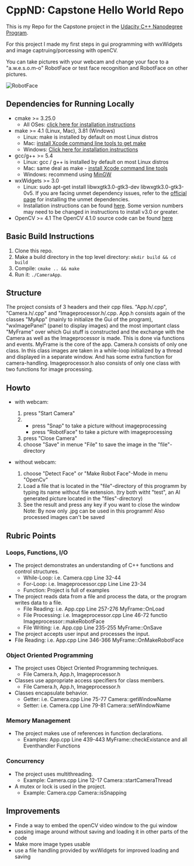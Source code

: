 # CppND: Capstone Hello World Repo

This is my Repo for the Capstone project in the [Udacity C++ Nanodegree Program](https://www.udacity.com/course/c-plus-plus-nanodegree--nd213).

For this project I made my first steps in gui programming with wxWidgets and image captruing/porcessing with openCV.

You can take pictures with your webcam and change your face to a "a.w.e.s.o.m-o" RobotFace or test face recognition and RobotFace on other pictures.

![RobotFace](https://user-images.githubusercontent.com/42523312/209194287-9b032bb5-e7a6-4d6e-a8dc-155821bf5121.PNG)

## Dependencies for Running Locally
* cmake >= 3.25.0
  * All OSes: [click here for installation instructions](https://cmake.org/install/)
* make >= 4.1 (Linux, Mac), 3.81 (Windows)
  * Linux: make is installed by default on most Linux distros
  * Mac: [install Xcode command line tools to get make](https://developer.apple.com/xcode/features/)
  * Windows: [Click here for installation instructions](http://gnuwin32.sourceforge.net/packages/make.htm)
* gcc/g++ >= 5.4
  * Linux: gcc / g++ is installed by default on most Linux distros
  * Mac: same deal as make - [install Xcode command line tools](https://developer.apple.com/xcode/features/)
  * Windows: recommend using [MinGW](http://www.mingw.org/)
* wxWidgets >= 3.0
  * Linux: sudo apt-get install libwxgtk3.0-gtk3-dev libwxgtk3.0-gtk3-0v5. If you are facing unmet dependency issues, refer to the [official page](https://www.wxwidgets.org/) for installing the unmet dependencies.
  * Installation instructions can be found [here](https://wiki.wxwidgets.org/Install). Some version numbers may need to be changed in instructions to install v3.0 or greater.
* OpenCV >= 4.1 The OpenCV 4.1.0 source code can be found [here](https://github.com/opencv/opencv/tree/4.1.0)


## Basic Build Instructions

1. Clone this repo.
2. Make a build directory in the top level directory: `mkdir build && cd build`
3. Compile: `cmake .. && make`
4. Run it: `./CameraApp`.


## Structure
The project consists of 3 headers and their cpp files. "App.h/.cpp", "Camera.h/.cpp" and "Imageprocessor.h/.cpp.
App.h consists again of the classes "MyApp" (mainly to initialize the Gui of the program), "wxImagePanel" (panel to display images) and the most important
class "MyFrame" over which Gui stuff is constructed and the exchange with the Camera as well as the Imageprocessor is made. This is done via functions and
events. MyFrame is the core of the app.
Camera.h consists of only one class. In this class images are taken in a while-loop initialized by a thread and displayed in a separate window. And has some
extra function for camera-handling.
Imageprocessor.h also consists of only one class with two functions for image processing.

## Howto

* with webcam:
  1. press "Start Camera"
  2. * press "Snap" to take a picture without imageprocessing
     * press "RobotFace" to take a picture with imageprocessing
  3. press "Close Camera"
  4. choose "Save" in menue "File" to save the image in the "file"-directory

* without webcam:
  1. choose "Detect Face" or "Make Robot Face"-Mode in menu "OpenCv"
  2. Load a file that is located in the "file"-directory of this programm by typing its name without file extension.
     (try both witht "test", an AI generated picture located in the "files"-directory)
  4. See the result and press any key if you want to close the window
     Note: By now only .jpg can be used in this programm! Also processed images can't be saved

## Rubric Points
### Loops, Functions, I/O
* The project demonstrates an understanding of C++ functions and control structures.
  * While-Loop: i.e. Camera.cpp Line 32-44
  * For-Loop: i.e. Imageprocessor.cpp Line Line 23-34
  * Function: Project is full of examples
* The project reads data from a file and process the data, or the program writes data to a file.
  * File Reading: i.e. App.cpp Line 257-276 MyFrame::OnLoad
  * File Processing: i.e. Imageprocessor.cpp Line 46-72 functio Imageprocessor::makeRobotFace
  * File Writing:  i.e. App.cpp Line 235-255 MyFrame::OnSave
* The project accepts user input and processes the input.
 * File Reading: i.e. App.cpp Line 346-366 MyFrame::OnMakeRobotFace
 
### Object Oriented Programming
* The project uses Object Oriented Programming techniques.
  * File Camera.h, App.h, Imageprocessor.h
* Classes use appropriate access specifiers for class members.
  * File Camera.h, App.h, Imageprocessor.h
* Classes encapsulate behavior.
  * Getter: i.e. Camera.cpp Line 75-77 Camera::getWindowName
  * Setter: i.e. Camera.cpp Line 79-81 Camera::setWindowName

### Memory Management
* The project makes use of references in function declarations.
  * Examples: App.cpp Line 439-443 MyFrame::checkExistance and all Eventhandler Functions

### Concurrency
* The project uses multithreading.
  * Example: Camera.cpp Line 12-17 Camera::startCameraThread
* A mutex or lock is used in the project.
  * Example: Camera.cpp Camera::isSnapping


## Improvements
* Finde a way to embed the openCV video window to the gui window
* passing image around without saving and loading it in other parts of the code
* Make more image types usable
* use a file handling provided by wxWidgets for improved loading and saving
